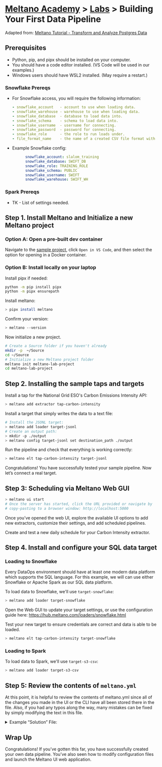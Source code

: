 # [Meltano Academy](../README.md) > [Labs](./README.md) > Building Your First Data Pipeline

Adapted from: [Meltano Tutorial - Transform and Analyze Postgres Data](https://meltano.com/tutorials/postgres-with-postgres.html#intro)

## Prerequisites

- Python, pip, and pipx should be installed on your computer.
- You should have a code editor installed. (VS Code will be used in our examples.)
- Windows users should have WSL2 installed. (May require a restart.)

### Snowflake Prereqs

- For Snowflake access, you will require the following information:

    ```yml
    - snowflake_account   - account to use when loading data.
    - snowflake_warehouse - warehouse to use when loading data.
    - snowflake_database  - database to load data into.
    - snowflake_schema    - schema to load data into.
    - snowflake_username  - username for connecting.
    - snowflake_password  - password for connecting.
    - snowflake_role      - the role to run loads under.
    - file_format_name    - the name of a created CSV file format with schema prefix.
    ```

- Example Snowflake config:

    ```yml
          snowflake_account: slalom_training
          snowflake_database: SWIFT_DB
          snowflake_role: TRAINING_ROLE
          snowflake_schema: PUBLIC
          snowflake_username: SWIFT
          snowflake_warehouse: SWIFT_WH
    ```

### Spark Prereqs

- TK - List of settings needed.

## Step 1. Install Meltano and Initialize a new Meltano project

### Option A: Open a pre-built dev container

Navigate to the [sample project](https://github.com/meltano/meltano-dev-container-template), click `Open in VS Code`, and then select the option for opening in a Docker container.

### Option B: Install locally on your laptop

Install pipx if needed:

```bash
python -m pip install pipx
python -m pipx ensurepath
```

Install meltano:

```bash
> pipx install meltano
```

Confirm your version:

```bash
> meltano --version
```

Now initialize a new project.

```bash
# Create a Source folder if you haven't already
mkdir -p  ~/Source
cd ~/Source
# Initialize a new Meltano project folder
meltano init meltano-lab-project
cd meltano-lab-project
```

## Step 2. Installing the sample taps and targets

Install a tap for the National Grid ESO's Carbon Emissions Intensity API:

```bash
> meltano add extractor tap-carbon-intensity
```

Install a target that simply writes the data to a text file:

```bash
# Install the JSONL target:
> meltano add loader target-jsonl
# Create an output path:
> mkdir -p ./output
> meltano config target-jsonl set destination_path ./output
```

Run the pipeline and check that everything is working correctly:

```bash
> meltano elt tap-carbon-intensity target-jsonl
```

Congratulations! You have successfully tested your sample pipeline. Now let’s connect a real target.

## Step 3: Scheduling via Meltano Web GUI

```bash
> meltano ui start
# Once the server has started, click the URL provided or navigate by
# copy-pasting to a browser window: http://localhost:5000
```

Once you’ve opened the web UI, explore the available UI options to add new extractors, customize their settings, and add scheduled pipelines.

Create and test a new daily schedule for your Carbon Intensity extractor.

## Step 4. Install and configure your SQL data target

### Loading to Snowflake

Every DataOps environment should have at least one modern data platform which supports the SQL language. For this example, we will can use either Snowflake or Apache Spark as our SQL data platform.

To load data to Snowflake, we'll use `target-snowflake`:

```bash
> meltano add loader target-snowflake
```

Open the Web GUI to update your target settings, or use the configuration guide here: https://hub.meltano.com/loaders/snowflake.html 

Test your new target to ensure credentials are correct and data is able to be loaded.

```bash
> meltano elt tap-carbon-intensity target-snowflake
```

### Loading to Spark

To load data to Spark, we'll use `target-s3-csv`:

<!-- TK - Still evaluating -->

```bash
> meltano add loader target-s3-csv
```

## Step 5: Review the contents of `meltano.yml`

At this point, it is helpful to review the contents of meltano.yml since all of the changes you made in the UI or the CLI have all been stored there in the file. Also, if you had any typos along the way, many mistakes can be fixed by simply modifying the text in this file.

<details>
<summary>Example “Solution” File:</summary>

<!-- TK - The below needs a spark equivalent loader config -->

```yml
version: 1
send_anonymous_usage_stats: true
project_id: 5eb968ed-22cb-4b72-b9e1-f857b22c624f
plugins:
  extractors:
  - name: tap-carbon-intensity
    variant: meltano
    pip_url: git+https://gitlab.com/meltano/tap-carbon-intensity.git
  loaders:
  - name: target-jsonl
    variant: andyh1203
    pip_url: target-jsonl
    config:
      destination_path: ./output
  - name: target-snowflake
    variant: datamill-co
    pip_url: target-snowflake
    config:
      snowflake_account: slalom_training
      snowflake_database: SWIFT_DB
      snowflake_role: TRAINING_ROLE
      snowflake_schema: PUBLIC
      snowflake_username: SWIFT
      snowflake_warehouse: SWIFT_WH
  - name: target-bigquery
    variant: adswerve
    pip_url: git+https://github.com/adswerve/target-bigquery.git@v0.10.2
schedules:
- name: carbon-intensity-to-jsonl-daily
  extractor: tap-carbon-intensity
  loader: target-jsonl
  transform: skip
  interval: '@daily'
  start_date: 2021-07-12 21:36:43.505974
- name: carbon-intensity-to-snowflake
  extractor: tap-carbon-intensity
  loader: target-snowflake
  transform: skip
  interval: '@daily'
  start_date: 2021-07-12 21:52:25.147648
```

</details>

## Wrap Up

Congratulations! If you’ve gotten this far, you have successfully created your own data pipeline. You’ve also seen how to modify configuration files and launch the Meltano UI web application.
